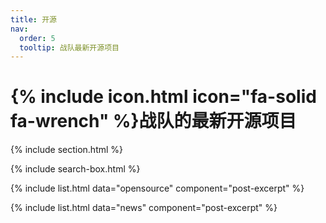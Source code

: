 ```yaml
---
title: 开源
nav:
  order: 5
  tooltip: 战队最新开源项目
---
```

# {% include icon.html icon="fa-solid fa-wrench" %}战队的最新开源项目

{% include section.html %}

{% include search-box.html %}

{% include list.html data="opensource" component="post-excerpt" %}

{% include list.html data="news" component="post-excerpt" %}
